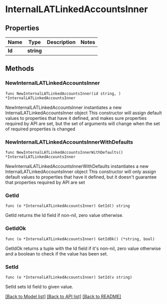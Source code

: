 # InternalLATLinkedAccountsInner

## Properties

Name | Type | Description | Notes
------------ | ------------- | ------------- | -------------
**Id** | **string** |  | 

## Methods

### NewInternalLATLinkedAccountsInner

`func NewInternalLATLinkedAccountsInner(id string, ) *InternalLATLinkedAccountsInner`

NewInternalLATLinkedAccountsInner instantiates a new InternalLATLinkedAccountsInner object
This constructor will assign default values to properties that have it defined,
and makes sure properties required by API are set, but the set of arguments
will change when the set of required properties is changed

### NewInternalLATLinkedAccountsInnerWithDefaults

`func NewInternalLATLinkedAccountsInnerWithDefaults() *InternalLATLinkedAccountsInner`

NewInternalLATLinkedAccountsInnerWithDefaults instantiates a new InternalLATLinkedAccountsInner object
This constructor will only assign default values to properties that have it defined,
but it doesn't guarantee that properties required by API are set

### GetId

`func (o *InternalLATLinkedAccountsInner) GetId() string`

GetId returns the Id field if non-nil, zero value otherwise.

### GetIdOk

`func (o *InternalLATLinkedAccountsInner) GetIdOk() (*string, bool)`

GetIdOk returns a tuple with the Id field if it's non-nil, zero value otherwise
and a boolean to check if the value has been set.

### SetId

`func (o *InternalLATLinkedAccountsInner) SetId(v string)`

SetId sets Id field to given value.



[[Back to Model list]](../README.md#documentation-for-models) [[Back to API list]](../README.md#documentation-for-api-endpoints) [[Back to README]](../README.md)


